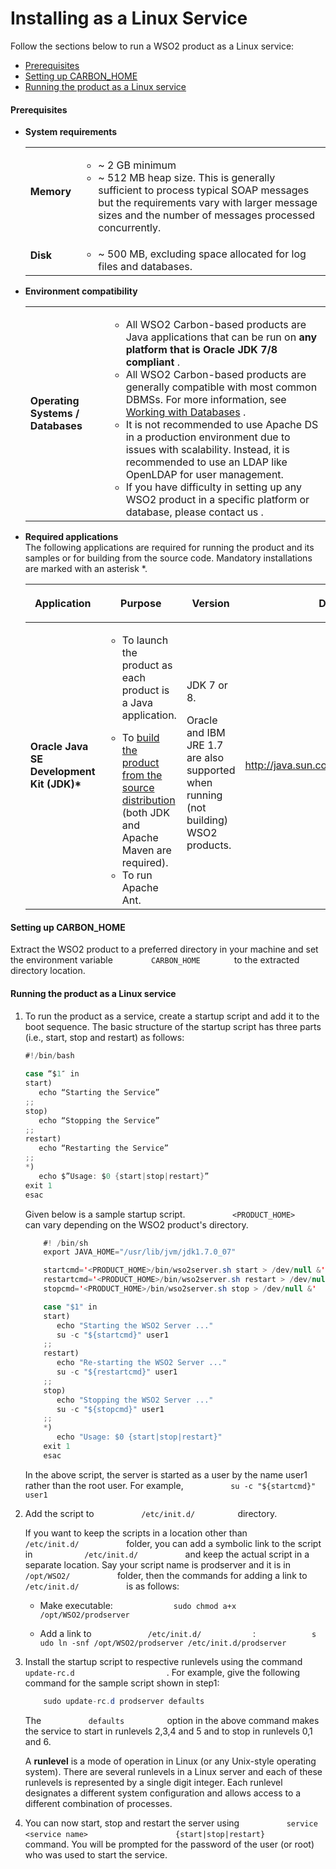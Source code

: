 # Installing as a Linux Service

Follow the sections below to run a WSO2 product as a Linux service:

-   [Prerequisites](#InstallingasaLinuxService-Prerequisites)
-   [Setting up
    CARBON\_HOME](#InstallingasaLinuxService-SettingupCARBON-HOME)
-   [Running the product as a Linux
    service](#InstallingasaLinuxService-RunningtheproductasaLinuxservice)

#### Prerequisites

-   **System requirements**

    <table>
    <tbody>
    <tr class="odd">
    <td><p><strong>Memory</strong></p></td>
    <td><ul>
    <li>~ 2 GB minimum<br />
    </li>
    <li>~ 512 MB heap size. This is generally sufficient to process typical SOAP messages but the requirements vary with larger message sizes and the number of messages processed concurrently.</li>
    </ul></td>
    </tr>
    <tr class="even">
    <td><p><strong>Disk</strong></p></td>
    <td><ul>
    <li>~ 500 MB, excluding space allocated for log files and databases.</li>
    </ul></td>
    </tr>
    </tbody>
    </table>

-   **Environment compatibility**

    <table>
    <tbody>
    <tr class="odd">
    <td><p><strong>Operating Systems / Databases</strong></p></td>
    <td><ul>
    <li>All WSO2 Carbon-based products are Java applications that can be run on <strong>any platform that is Oracle JDK 7/8 compliant</strong> . <strong></strong></li>
    <li>All WSO2 Carbon-based products are generally compatible with most common DBMSs. For more information, see <a href="_Working_with_Databases_">Working with Databases</a> .<br />
    </li>
    <li>It is not recommended to use Apache DS in a production environment due to issues with scalability. Instead, it is recommended to use an LDAP like OpenLDAP for user management.</li>
    <li>If you have difficulty in setting up any WSO2 product in a specific platform or database, please contact us .</li>
    </ul></td>
    </tr>
    </tbody>
    </table>

-   **Required applications**  
    The following applications are required for running the product and
    its samples or for building from the source code. Mandatory
    installations are marked with an asterisk \*.

    <table>
    <thead>
    <tr class="header">
    <th><p>Application</p></th>
    <th><p>Purpose</p></th>
    <th><p>Version</p></th>
    <th>Download Links</th>
    </tr>
    </thead>
    <tbody>
    <tr class="odd">
    <td><p><strong>Oracle Java SE Development Kit (JDK)*</strong></p></td>
    <td><ul>
    <li><p>To launch the product as each product is a Java application.</p></li>
    <li>To <a href="http://wso2.com/community">build the product from the source distribution</a> (both JDK and Apache Maven are required).</li>
    <li>To run Apache Ant.</li>
    </ul></td>
    <td><p>JDK 7 or 8.</p>
    <p>Oracle and IBM JRE 1.7 are also supported when running (not building) WSO2 products.</p></td>
    <td><p><a href="http://java.sun.com/javase/downloads/index.jsp">http://java.sun.com/javase/downloads/index.jsp</a></p></td>
    </tr>
    </tbody>
    </table>

#### Setting up CARBON\_HOME

Extract the WSO2 product to a preferred directory in your machine and
set the environment variable `         CARBON_HOME        ` to the
extracted directory location.

#### Running the product as a Linux service

1.  To run the product as a service, create a startup script and add it
    to the boot sequence. The basic structure of the startup script has
    three parts (i.e., start, stop and restart) as follows:

    ``` java
    #!/bin/bash
     
    case “$1″ in
    start)
       echo “Starting the Service”
    ;;
    stop)
       echo “Stopping the Service”
    ;;
    restart)
       echo “Restarting the Service”
    ;;
    *)
       echo $”Usage: $0 {start|stop|restart}”
    exit 1
    esac
    ```

    Given below is a sample startup script.
    `           <PRODUCT_HOME>          ` can vary depending on the WSO2
    product's directory.

    ``` java
        #! /bin/sh
        export JAVA_HOME="/usr/lib/jvm/jdk1.7.0_07"
    
        startcmd='<PRODUCT_HOME>/bin/wso2server.sh start > /dev/null &'
        restartcmd='<PRODUCT_HOME>/bin/wso2server.sh restart > /dev/null &'
        stopcmd='<PRODUCT_HOME>/bin/wso2server.sh stop > /dev/null &'
    
        case "$1" in
        start)
           echo "Starting the WSO2 Server ..."
           su -c "${startcmd}" user1
        ;;
        restart)
           echo "Re-starting the WSO2 Server ..."
           su -c "${restartcmd}" user1
        ;;
        stop)
           echo "Stopping the WSO2 Server ..."
           su -c "${stopcmd}" user1
        ;;
        *)
           echo "Usage: $0 {start|stop|restart}"
        exit 1
        esac
    ```

    In the above script, the server is started as a user by the name
    user1 rather than the root user. For example,
    `           su -c "${startcmd}" user1          `

2.  Add the script to `           /etc/init.d/          ` directory.

    If you want to keep the scripts in a location other than
    `            /etc/init.d/           ` folder, you can add a symbolic
    link to the script in `            /etc/init.d/           ` and keep
    the actual script in a separate location. Say your script name is
    prodserver and it is in `            /opt/WSO2/           ` folder,
    then the commands for adding a link to
    `            /etc/init.d/           ` is as follows:

    -   Make executable:
        `              sudo chmod a+x /opt/WSO2/prodserver             `

    -   Add a link to `             /etc/init.d/            ` :
        `             s             udo ln -snf /opt/WSO2/prodserver /etc/init.d/prodserver            `

3.  Install the startup script to respective runlevels using the command
    `                       update-rc.d                     ` . For
    example, give the following command for the sample script shown in
    step1:

    ``` java
        sudo update-rc.d prodserver defaults 
    ```

      
    The `           defaults          ` option in the above command
    makes the service to start in runlevels 2,3,4 and 5 and to stop in
    runlevels 0,1 and 6.

    A **runlevel** is a mode of operation in Linux (or any Unix-style
    operating system). There are several runlevels in a Linux server and
    each of these runlevels is represented by a single digit integer.
    Each runlevel designates a different system configuration and allows
    access to a different combination of processes.

4.  You can now start, stop and restart the server using
    `           service <service name>          `
    `           {start|stop|restart}          ` command. You will be
    prompted for the password of the user (or root) who was used to
    start the service.
